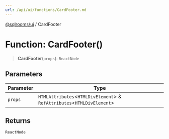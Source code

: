 ```yaml
---
url: /api/ui/functions/CardFooter.md
---
```

[@sqlrooms/ui](../index.md) / CardFooter

# Function: CardFooter()

> **CardFooter**(`props`): `ReactNode`

## Parameters

| Parameter | Type |
| ------ | ------ |
| `props` | `HTMLAttributes`<`HTMLDivElement`> & `RefAttributes`<`HTMLDivElement`> |

## Returns

`ReactNode`
